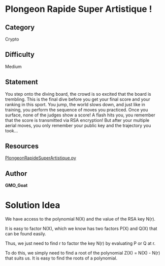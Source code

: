 # Plongeon Rapide Super Artistique !
## Category
Crypto
## Difficulty
Medium
## Statement

You step onto the diving board, the crowd is so excited that the board is trembling. This is the final dive before you get your final score and your ranking in this sport. You jump, the world slows down, and just like in training, you perform the sequence of moves you practiced. Once you surface, none of the judges show a score! A flash hits you, you remember that the score is transmitted via RSA encryption! But after your multiple aerial moves, you only remember your public key and the trajectory you took...

## Resources

[PlongeonRapideSuperArtistique.py](PlongeonRapideSuperArtistique.py)

## Author
**GMO_Goat**

# Solution Idea

We have access to the polynomial N(X) and the value of the RSA key N(r).

It is easy to factor N(X), which we know has two factors P(X) and Q(X) that can be found easily.

Thus, we just need to find r to factor the key N(r) by evaluating P or Q at r.

To do this, we simply need to find a root of the polynomial Z(X) = N(X) - N(r) that suits us. It is easy to find the roots of a polynomial.
